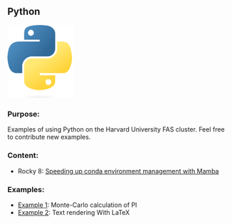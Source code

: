 ## Python
<img src="Images/python-logo.png" alt="Python-logo" width="150"/>

### Purpose:

Examples of using Python on the Harvard University FAS cluster.  Feel free to contribute new examples.

### Content:

* Rocky 8: [Speeding up conda environment management with Mamba](./Mamba.md)

### Examples:
* [Example 1](Example1/): Monte-Carlo calculation of PI
* [Example 2](Example2/): Text rendering With LaTeX
